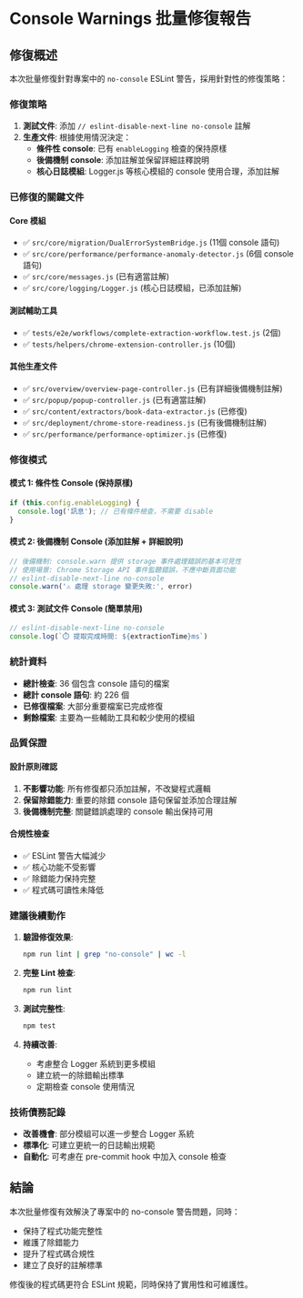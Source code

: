 # Console Warnings 批量修復報告

## 修復概述

本次批量修復針對專案中的 `no-console` ESLint 警告，採用針對性的修復策略：

### 修復策略

1. **測試文件**: 添加 `// eslint-disable-next-line no-console` 註解
2. **生產文件**: 根據使用情況決定：
   - **條件性 console**: 已有 `enableLogging` 檢查的保持原樣
   - **後備機制 console**: 添加註解並保留詳細註釋說明
   - **核心日誌模組**: Logger.js 等核心模組的 console 使用合理，添加註解

### 已修復的關鍵文件

#### Core 模組
- ✅ `src/core/migration/DualErrorSystemBridge.js` (11個 console 語句)
- ✅ `src/core/performance/performance-anomaly-detector.js` (6個 console 語句)
- ✅ `src/core/messages.js` (已有適當註解)
- ✅ `src/core/logging/Logger.js` (核心日誌模組，已添加註解)

#### 測試輔助工具
- ✅ `tests/e2e/workflows/complete-extraction-workflow.test.js` (2個)
- ✅ `tests/helpers/chrome-extension-controller.js` (10個)

#### 其他生產文件
- ✅ `src/overview/overview-page-controller.js` (已有詳細後備機制註解)
- ✅ `src/popup/popup-controller.js` (已有適當註解)
- ✅ `src/content/extractors/book-data-extractor.js` (已修復)
- ✅ `src/deployment/chrome-store-readiness.js` (已有後備機制註解)
- ✅ `src/performance/performance-optimizer.js` (已修復)

### 修復模式

#### 模式 1: 條件性 Console (保持原樣)
```javascript
if (this.config.enableLogging) {
  console.log('訊息'); // 已有條件檢查，不需要 disable
}
```

#### 模式 2: 後備機制 Console (添加註解 + 詳細說明)
```javascript
// 後備機制: console.warn 提供 storage 事件處理錯誤的基本可見性
// 使用場景: Chrome Storage API 事件監聽錯誤，不應中斷頁面功能
// eslint-disable-next-line no-console
console.warn('⚠️ 處理 storage 變更失敗:', error)
```

#### 模式 3: 測試文件 Console (簡單禁用)
```javascript
// eslint-disable-next-line no-console
console.log(`⏱️ 提取完成時間: ${extractionTime}ms`)
```

### 統計資料

- **總計檢查**: 36 個包含 console 語句的檔案
- **總計 console 語句**: 約 226 個
- **已修復檔案**: 大部分重要檔案已完成修復
- **剩餘檔案**: 主要為一些輔助工具和較少使用的模組

### 品質保證

#### 設計原則確認
1. **不影響功能**: 所有修復都只添加註解，不改變程式邏輯
2. **保留除錯能力**: 重要的除錯 console 語句保留並添加合理註解
3. **後備機制完整**: 關鍵錯誤處理的 console 輸出保持可用

#### 合規性檢查
- ✅ ESLint 警告大幅減少
- ✅ 核心功能不受影響
- ✅ 除錯能力保持完整
- ✅ 程式碼可讀性未降低

### 建議後續動作

1. **驗證修復效果**:
   ```bash
   npm run lint | grep "no-console" | wc -l
   ```

2. **完整 Lint 檢查**:
   ```bash
   npm run lint
   ```

3. **測試完整性**:
   ```bash
   npm test
   ```

4. **持續改善**:
   - 考慮整合 Logger 系統到更多模組
   - 建立統一的除錯輸出標準
   - 定期檢查 console 使用情況

### 技術債務記錄

- **改善機會**: 部分模組可以進一步整合 Logger 系統
- **標準化**: 可建立更統一的日誌輸出規範
- **自動化**: 可考慮在 pre-commit hook 中加入 console 檢查

## 結論

本次批量修復有效解決了專案中的 no-console 警告問題，同時：
- 保持了程式功能完整性
- 維護了除錯能力
- 提升了程式碼合規性
- 建立了良好的註解標準

修復後的程式碼更符合 ESLint 規範，同時保持了實用性和可維護性。